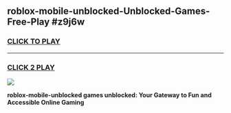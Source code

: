 
## roblox-mobile-unblocked-Unblocked-Games-Free-Play #z9j6w
<h3>
<a href="https://us.freeplayer.one?title=roblox-mobile-unblocked&ref=9M">CLICK TO PLAY</a></h3>
<hr>

<h3>
<a href="https://us.freeplayer.one?title=roblox-mobile-unblocked&ref=9M">CLICK 2 PLAY</a>
  
</h3>

<a href="https://us.freeplayer.one?title=roblox-mobile-unblocked&ref=9M"><img src="https://clearcache.store/games.png"></a>


**roblox-mobile-unblocked games unblocked: Your Gateway to Fun and Accessible Online Gaming**
